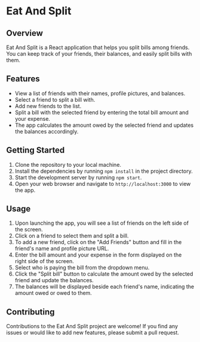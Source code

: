 <body>
  <h1>Eat And Split</h1>

  <h2>Overview</h2>
  <p>Eat And Split is a React application that helps you split bills among friends. You can keep track of your friends, their balances, and easily split bills with them.</p>

  <h2>Features</h2>
  <ul>
    <li>View a list of friends with their names, profile pictures, and balances.</li>
    <li>Select a friend to split a bill with.</li>
    <li>Add new friends to the list.</li>
    <li>Split a bill with the selected friend by entering the total bill amount and your expense.</li>
    <li>The app calculates the amount owed by the selected friend and updates the balances accordingly.</li>
  </ul>

  <h2>Getting Started</h2>
  <ol>
    <li>Clone the repository to your local machine.</li>
    <li>Install the dependencies by running <code>npm install</code> in the project directory.</li>
    <li>Start the development server by running <code>npm start</code>.</li>
    <li>Open your web browser and navigate to <code>http://localhost:3000</code> to view the app.</li>
  </ol>

  <h2>Usage</h2>
  <ol>
    <li>Upon launching the app, you will see a list of friends on the left side of the screen.</li>
    <li>Click on a friend to select them and split a bill.</li>
    <li>To add a new friend, click on the "Add Friends" button and fill in the friend's name and profile picture URL.</li>
    <li>Enter the bill amount and your expense in the form displayed on the right side of the screen.</li>
    <li>Select who is paying the bill from the dropdown menu.</li>
    <li>Click the "Split bill" button to calculate the amount owed by the selected friend and update the balances.</li>
    <li>The balances will be displayed beside each friend's name, indicating the amount owed or owed to them.</li>
  </ol>

  <h2>Contributing</h2>
  <p>Contributions to the Eat And Split project are welcome! If you find any issues or would like to add new features, please submit a pull request.</p>

</body>
</html>
